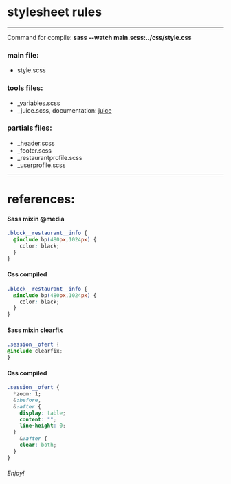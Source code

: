 # stylesheet rules

***

Command for compile: **sass --watch main.scss:../css/style.css**

### main file:
 * style.scss
 
### tools files:
 * _variables.scss
 * _juice.scss, documentation: [juice](http://kylebrumm.com/juice/)
 
### partials files:
 * _header.scss
 * _footer.scss
 * _restaurantprofile.scss
 * _userprofile.scss
***

# references:

#### Sass mixin @media
```css
.block__restaurant__info {
  @include bp(480px,1024px) {
    color: black;
  }
}
```
#### Css compiled

```css
.block__restaurant__info {
  @include bp(480px,1024px) {
    color: black;
  }
}
```

#### Sass mixin clearfix
```css
.session__ofert {
@include clearfix;
}
```
#### Css compiled

```css
.session__ofert {
  *zoom: 1;
  &:before,
  &:after {
    display: table;
    content: "";
    line-height: 0;
  }
    &:after {
    clear: both;
  }
}
```

######	Enjoy!
